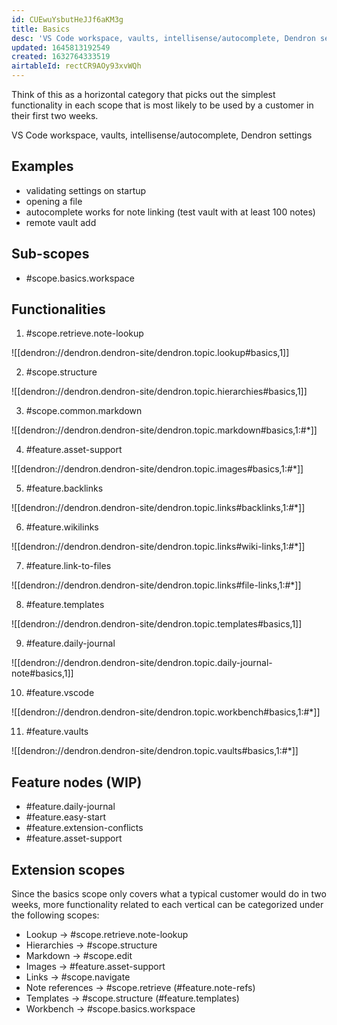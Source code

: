 ```yaml
---
id: CUEwuYsbutHeJJf6aKM3g
title: Basics
desc: 'VS Code workspace, vaults, intellisense/autocomplete, Dendron settings'
updated: 1645813192549
created: 1632764333519
airtableId: rectCR9AOy93xvWQh
---
```


Think of this as a horizontal category that picks out the simplest functionality in each scope that is most likely to be used by a customer in their first two weeks. 

VS Code workspace, vaults, intellisense/autocomplete, Dendron settings

## Examples

- validating settings on startup
- opening a file
- autocomplete works for note linking (test vault with at least 100 notes)
- remote vault add

## Sub-scopes
- #scope.basics.workspace

## Functionalities

1. #scope.retrieve.note-lookup

![[dendron://dendron.dendron-site/dendron.topic.lookup#basics,1]]

2. #scope.structure

![[dendron://dendron.dendron-site/dendron.topic.hierarchies#basics,1]]
 
3.  #scope.common.markdown

![[dendron://dendron.dendron-site/dendron.topic.markdown#basics,1:#*]]

4.  #feature.asset-support

![[dendron://dendron.dendron-site/dendron.topic.images#basics,1:#*]]

5. #feature.backlinks

![[dendron://dendron.dendron-site/dendron.topic.links#backlinks,1:#*]]

6. #feature.wikilinks

![[dendron://dendron.dendron-site/dendron.topic.links#wiki-links,1:#*]]

7. #feature.link-to-files

![[dendron://dendron.dendron-site/dendron.topic.links#file-links,1:#*]]

8. #feature.templates

![[dendron://dendron.dendron-site/dendron.topic.templates#basics,1]]

9. #feature.daily-journal
    
![[dendron://dendron.dendron-site/dendron.topic.daily-journal-note#basics,1]]

10. #feature.vscode

![[dendron://dendron.dendron-site/dendron.topic.workbench#basics,1:#*]]

11. #feature.vaults

![[dendron://dendron.dendron-site/dendron.topic.vaults#basics,1:#*]]


## Feature nodes (WIP)

- #feature.daily-journal
- #feature.easy-start
- #feature.extension-conflicts
- #feature.asset-support

##  Extension scopes
Since the basics scope only covers what a typical customer would do in two weeks, more functionality related to each vertical can be categorized under the following scopes: 
- Lookup -> #scope.retrieve.note-lookup
- Hierarchies -> #scope.structure
- Markdown -> #scope.edit
- Images -> #feature.asset-support
- Links -> #scope.navigate
- Note references -> #scope.retrieve (#feature.note-refs)
- Templates -> #scope.structure (#feature.templates)
- Workbench -> #scope.basics.workspace
         

